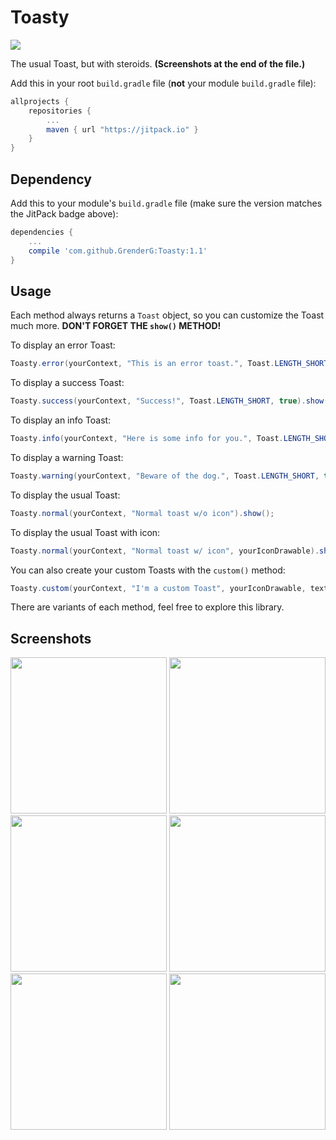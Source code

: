 # Toasty
[![](https://jitpack.io/v/GrenderG/Toasty.svg)](https://jitpack.io/#GrenderG/Toasty)

The usual Toast, but with steroids. **(Screenshots at the end of the file.)**

Add this in your root `build.gradle` file (**not** your module `build.gradle` file):

```gradle
allprojects {
	repositories {
		...
		maven { url "https://jitpack.io" }
	}
}
```

Dependency
--

Add this to your module's `build.gradle` file (make sure the version matches the JitPack badge above):

```gradle
dependencies {
	...
	compile 'com.github.GrenderG:Toasty:1.1'
}
```

Usage
--

Each method always returns a `Toast` object, so you can customize the Toast much more. **DON'T FORGET THE `show()` METHOD!**

To display an error Toast:

``` java
Toasty.error(yourContext, "This is an error toast.", Toast.LENGTH_SHORT, true).show();
```
To display a success Toast:

``` java
Toasty.success(yourContext, "Success!", Toast.LENGTH_SHORT, true).show();
```
To display an info Toast:

``` java
Toasty.info(yourContext, "Here is some info for you.", Toast.LENGTH_SHORT, true).show();
```
To display a warning Toast:

``` java
Toasty.warning(yourContext, "Beware of the dog.", Toast.LENGTH_SHORT, true).show();
```
To display the usual Toast:

``` java
Toasty.normal(yourContext, "Normal toast w/o icon").show();
```
To display the usual Toast with icon:

``` java
Toasty.normal(yourContext, "Normal toast w/ icon", yourIconDrawable).show();
```

You can also create your custom Toasts with the `custom()` method:
``` java
Toasty.custom(yourContext, "I'm a custom Toast", yourIconDrawable, textColor, tintColor, duration, withIcon, true).show();
```

There are variants of each method, feel free to explore this library.

Screenshots
--

<img src="https://raw.githubusercontent.com/GrenderG/Toasty/master/art/scr1.png" width="250">
<img src="https://raw.githubusercontent.com/GrenderG/Toasty/master/art/scr2.png" width="250">
<img src="https://raw.githubusercontent.com/GrenderG/Toasty/master/art/scr3.png" width="250">
<img src="https://raw.githubusercontent.com/GrenderG/Toasty/master/art/scr4.png" width="250">
<img src="https://raw.githubusercontent.com/GrenderG/Toasty/master/art/scr5.png" width="250">
<img src="https://raw.githubusercontent.com/GrenderG/Toasty/master/art/scr6.png" width="250">